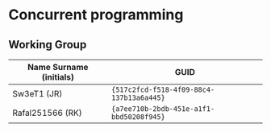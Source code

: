 # Concurrent programming

## Working Group

| Name Surname (initials) | GUID                                     |
| ----------------------- | ---------------------------------------- |
| Sw3eT1 (JR)             | `{517c2fcd-f518-4f09-88c4-137b13a6a445}` |
| Rafal251566 (RK)        | `{a7ee710b-2bdb-451e-a1f1-bbd50208f945}` |